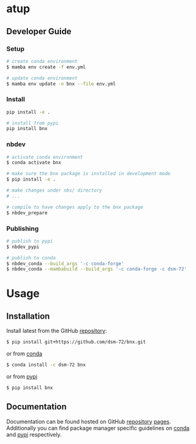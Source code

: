 # atup

<!-- WARNING: THIS FILE WAS AUTOGENERATED! DO NOT EDIT! -->

## Developer Guide

### Setup

``` sh
# create conda environment
$ mamba env create -f env.yml

# update conda environment
$ mamba env update -n bnx --file env.yml
```

### Install

``` sh
pip install -e .

# install from pypi
pip install bnx
```

### nbdev

``` sh
# activate conda environment
$ conda activate bnx

# make sure the bnx package is installed in development mode
$ pip install -e .

# make changes under nbs/ directory
# ...

# compile to have changes apply to the bnx package
$ nbdev_prepare
```

### Publishing

``` sh
# publish to pypi
$ nbdev_pypi

# publish to conda
$ nbdev_conda --build_args '-c conda-forge'
$ nbdev_conda --mambabuild --build_args '-c conda-forge -c dsm-72'
```

# Usage

## Installation

Install latest from the GitHub
[repository](https://github.com/dsm-72/bnx):

``` sh
$ pip install git+https://github.com/dsm-72/bnx.git
```

or from [conda](https://anaconda.org/dsm-72/bnx)

``` sh
$ conda install -c dsm-72 bnx
```

or from [pypi](https://pypi.org/project/bnx/)

``` sh
$ pip install bnx
```

## Documentation

Documentation can be found hosted on GitHub
[repository](https://github.com/dsm-72/bnx)
[pages](https://dsm-72.github.io/bnx/). Additionally you can find
package manager specific guidelines on
[conda](https://anaconda.org/dsm-72/bnx) and
[pypi](https://pypi.org/project/bnx/) respectively.
